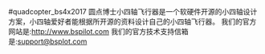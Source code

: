 #quadcopter_bs4x2017
圆点博士小四轴飞行器是一个软硬件开源的小四轴设计方案，小四轴爱好者能根据所开源的资料设计自己的小四轴飞行器。
我们的官方网站是:http://www.bspilot.com
我们的官方技术支持信箱是:support@bsplot.com

